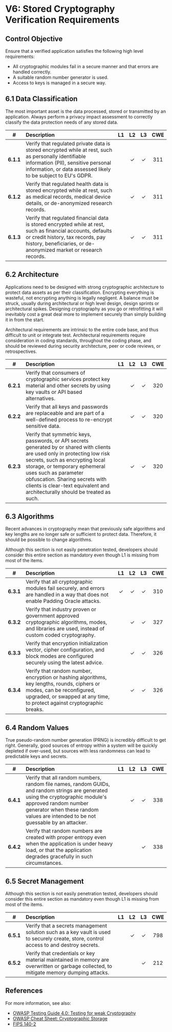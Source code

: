 # V6: Stored Cryptography Verification Requirements

## Control Objective

Ensure that a verified application satisfies the following high level requirements:

* All cryptographic modules fail in a secure manner and that errors are handled correctly.
* A suitable random number generator is used.
* Access to keys is managed in a secure way.

## 6.1 Data Classification

The most important asset is the data processed, stored or transmitted by an application. Always perform a privacy impact assessment to correctly classify the data protection needs of any stored data.

| # | Description | L1 | L2 | L3 | CWE |
| :---: | :--- | :---: | :---:| :---: | :---: |
| **6.1.1** | Verify that regulated private data is stored encrypted while at rest, such as personally identifiable information (PII), sensitive personal information, or data assessed likely to be subject to EU's GDPR. |  | ✓ | ✓ | 311 |
| **6.1.2** | Verify that regulated health data is stored encrypted while at rest, such as medical records, medical device details, or de-anonymized research records. |  | ✓ | ✓ | 311 |
| **6.1.3** | Verify that regulated financial data is stored encrypted while at rest, such as financial accounts, defaults or credit history, tax records, pay history, beneficiaries, or de-anonymized market or research records. |  | ✓ | ✓ | 311 |

## 6.2 Architecture

Applications need to be designed with strong cryptographic architecture to protect data assets as per their classification. Encrypting everything is wasteful, not encrypting anything is legally negligent. A balance must be struck, usually during architectural or high level design, design sprints or architectural spikes. Designing cryptography as you go or retrofitting it will inevitably cost a great deal more to implement securely than simply building it in from the start.

Architectural requirements are intrinsic to the entire code base, and thus difficult to unit or integrate test. Architectural requirements require consideration in coding standards, throughout the coding phase, and should be reviewed during security architecture, peer or code reviews, or retrospectives.

| # | Description | L1 | L2 | L3 | CWE |
| :---: | :--- | :---: | :---:| :---: | :---: |
| **6.2.1** | Verify that consumers of cryptographic services protect key material and other secrets by using key vaults or API based alternatives. |  | ✓ | ✓ | 320 |
| **6.2.2** | Verify that all keys and passwords are replaceable and are part of a well-defined process to re-encrypt sensitive data. |  | ✓ | ✓ | 320 |
| **6.2.3** | Verify that symmetric keys, passwords, or API secrets generated by or shared with clients are used only in protecting low risk secrets, such as encrypting local storage, or temporary ephemeral uses such as parameter obfuscation. Sharing secrets with clients is clear-text equivalent and architecturally should be treated as such. |  | ✓ | ✓ | 320 |

## 6.3 Algorithms

Recent advances in cryptography mean that previously safe algorithms and key lengths are no longer safe or sufficient to protect data. Therefore, it should be possible to change algorithms.

Although this section is not easily penetration tested, developers should consider this entire section as mandatory even though L1 is missing from most of the items.

| # | Description | L1 | L2 | L3 | CWE |
| :---: | :--- | :---: | :---:| :---: | :---: |
| **6.3.1** | Verify that all cryptographic modules fail securely, and errors are handled in a way that does not enable Padding Oracle attacks. | ✓ | ✓ | ✓ | 310 |
| **6.3.2** | Verify that industry proven or government approved cryptographic algorithms, modes, and libraries are used, instead of custom coded cryptography. |  | ✓ | ✓ | 327 |
| **6.3.3** | Verify that encryption initialization vector, cipher configuration, and block modes are configured securely using the latest advice. |  | ✓ | ✓ | 326 |
| **6.3.4** | Verify that random number, encryption or hashing algorithms, key lengths, rounds, ciphers or modes, can be reconfigured, upgraded, or swapped at any time, to protect against cryptographic breaks. |  | ✓ | ✓ | 326 |

## 6.4 Random Values

True pseudo-random number generation (PRNG) is incredibly difficult to get right. Generally, good sources of entropy within a system will be quickly depleted if over-used, but sources with less randomness can lead to predictable keys and secrets.

| # | Description | L1 | L2 | L3 | CWE |
| :---: | :--- | :---: | :---:| :---: | :---: |
| **6.4.1** | Verify that all random numbers, random file names, random GUIDs, and random strings are generated using the cryptographic module's approved random number generator when these random values are intended to be not guessable by an attacker. |  | ✓ | ✓ | 338 |
| **6.4.2** | Verify that random numbers are created with proper entropy even when the application is under heavy load, or that the application degrades gracefully in such circumstances. |  |  | ✓ | 338 |

## 6.5 Secret Management

Although this section is not easily penetration tested, developers should consider this entire section as mandatory even though L1 is missing from most of the items.

| # | Description | L1 | L2 | L3 | CWE |
| :---: | :--- | :---: | :---:| :---: | :---: |
| **6.5.1** | Verify that a secrets management solution such as a key vault is used to securely create, store, control access to and destroy secrets. |  | ✓ | ✓ | 798 |
| **6.5.2** | Verify that credentials or key material maintained in memory are overwritten or garbage collected, to mitigate memory dumping attacks. |  |  | ✓ | 212 |

## References

For more information, see also:

* [OWASP Testing Guide 4.0: Testing for weak Cryptography](https://www.owasp.org/index.php/Testing_for_weak_Cryptography)
* [OWASP Cheat Sheet: Cryptographic Storage](https://www.owasp.org/index.php/Cryptographic_Storage_Cheat_Sheet)
* [FIPS 140-2](https://csrc.nist.gov/publications/detail/fips/140/2/final)
